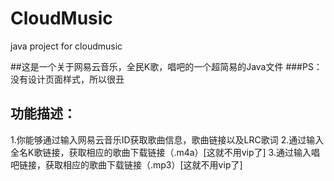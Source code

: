 # CloudMusic
java project for cloudmusic

##这是一个关于网易云音乐，全民K歌，唱吧的一个超简易的Java文件
###PS：没有设计页面样式，所以很丑

功能描述：
--------
1.你能够通过输入网易云音乐ID获取歌曲信息，歌曲链接以及LRC歌词
2.通过输入全名K歌链接，获取相应的歌曲下载链接（.m4a）[这就不用vip了]
3.通过输入唱吧链接，获取相应的歌曲下载链接（.mp3）[这就不用vip了]
